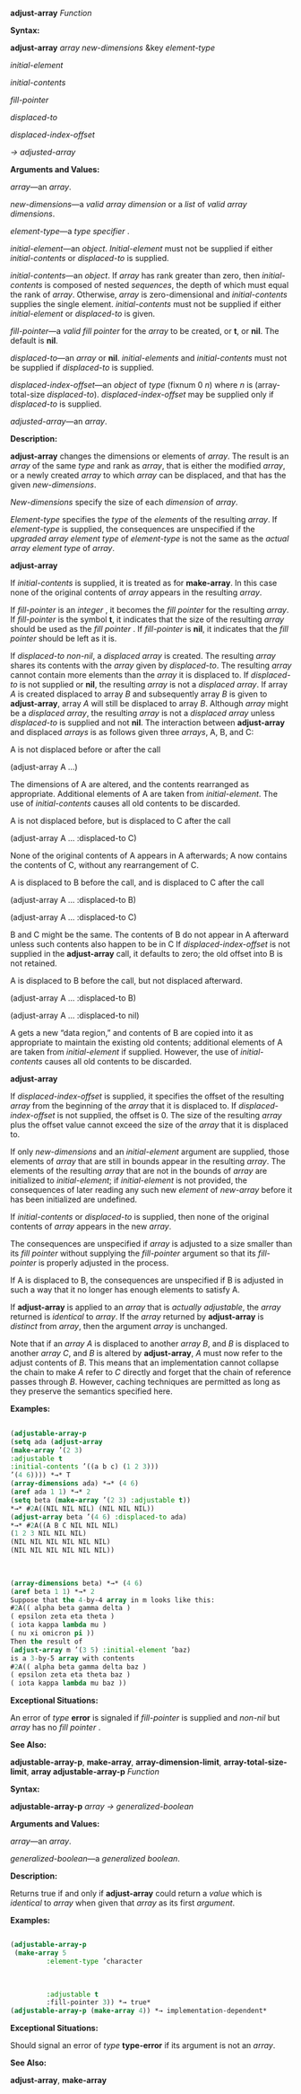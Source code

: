 **adjust-array** *Function* 



**Syntax:** 



**adjust-array** *array new-dimensions* &amp;key *element-type* 



*initial-element* 



*initial-contents* 



*fill-pointer* 



*displaced-to* 



*displaced-index-offset* 



*→ adjusted-array* 



**Arguments and Values:** 



*array*—an *array*. 



*new-dimensions*—a *valid array dimension* or a *list* of *valid array dimensions*. 



*element-type*—a *type specifier* . 



*initial-element*—an *object*. *Initial-element* must not be supplied if either *initial-contents* or *displaced-to* is supplied. 



*initial-contents*—an *object*. If *array* has rank greater than zero, then *initial-contents* is composed of nested *sequences*, the depth of which must equal the rank of *array*. Otherwise, *array* is zero-dimensional and *initial-contents* supplies the single element. *initial-contents* must not be supplied if either *initial-element* or *displaced-to* is given. 



*fill-pointer*—a *valid fill pointer* for the *array* to be created, or **t**, or **nil**. The default is **nil**. 



*displaced-to*—an *array* or **nil**. *initial-elements* and *initial-contents* must not be supplied if *displaced-to* is supplied. 



*displaced-index-offset*—an *object* of *type* (fixnum 0 *n*) where *n* is (array-total-size *displaced-to*). *displaced-index-offset* may be supplied only if *displaced-to* is supplied. 



*adjusted-array*—an *array*. 



**Description:** 



**adjust-array** changes the dimensions or elements of *array*. The result is an *array* of the same *type* and rank as *array*, that is either the modified *array*, or a newly created *array* to which *array* can be displaced, and that has the given *new-dimensions*. 



*New-dimensions* specify the size of each *dimension* of *array*. 



*Element-type* specifies the *type* of the *elements* of the resulting *array*. If *element-type* is supplied, the consequences are unspecified if the *upgraded array element type* of *element-type* is not the same as the *actual array element type* of *array*. 







 



 



**adjust-array** 



If *initial-contents* is supplied, it is treated as for **make-array**. In this case none of the original contents of *array* appears in the resulting *array*. 



If *fill-pointer* is an *integer* , it becomes the *fill pointer* for the resulting *array*. If *fill-pointer* is the symbol **t**, it indicates that the size of the resulting *array* should be used as the *fill pointer* . If *fill-pointer* is **nil**, it indicates that the *fill pointer* should be left as it is. 



If *displaced-to non-nil*, a *displaced array* is created. The resulting *array* shares its contents with the *array* given by *displaced-to*. The resulting *array* cannot contain more elements than the *array* it is displaced to. If *displaced-to* is not supplied or **nil**, the resulting *array* is not a *displaced array*. If array *A* is created displaced to array *B* and subsequently array *B* is given to **adjust-array**, array *A* will still be displaced to array *B*. Although *array* might be a *displaced array*, the resulting *array* is not a *displaced array* unless *displaced-to* is supplied and not **nil**. The interaction between **adjust-array** and displaced *arrays* is as follows given three *arrays*, A, B, and C: 



A is not displaced before or after the call 



(adjust-array A ...) 



The dimensions of A are altered, and the contents rearranged as appropriate. Additional elements of A are taken from *initial-element*. The use of *initial-contents* causes all old contents to be discarded. 



A is not displaced before, but is displaced to C after the call 



(adjust-array A ... :displaced-to C) 



None of the original contents of A appears in A afterwards; A now contains the contents of C, without any rearrangement of C. 



A is displaced to B before the call, and is displaced to C after the call 



(adjust-array A ... :displaced-to B) 



(adjust-array A ... :displaced-to C) 



B and C might be the same. The contents of B do not appear in A afterward unless such contents also happen to be in C If *displaced-index-offset* is not supplied in the **adjust-array** call, it defaults to zero; the old offset into B is not retained. 



A is displaced to B before the call, but not displaced afterward. 



(adjust-array A ... :displaced-to B) 



(adjust-array A ... :displaced-to nil) 



A gets a new “data region,” and contents of B are copied into it as appropriate to maintain the existing old contents; additional elements of A are taken from *initial-element* if supplied. However, the use of *initial-contents* causes all old contents to be discarded. 







 



 



**adjust-array** 



If *displaced-index-offset* is supplied, it specifies the offset of the resulting *array* from the beginning of the *array* that it is displaced to. If *displaced-index-offset* is not supplied, the offset is 0. The size of the resulting *array* plus the offset value cannot exceed the size of the *array* that it is displaced to. 



If only *new-dimensions* and an *initial-element* argument are supplied, those elements of *array* that are still in bounds appear in the resulting *array*. The elements of the resulting *array* that are not in the bounds of *array* are initialized to *initial-element*; if *initial-element* is not provided, the consequences of later reading any such new *element* of *new-array* before it has been initialized are undefined. 



If *initial-contents* or *displaced-to* is supplied, then none of the original contents of *array* appears in the new *array*. 



The consequences are unspecified if *array* is adjusted to a size smaller than its *fill pointer* without supplying the *fill-pointer* argument so that its *fill-pointer* is properly adjusted in the process. 



If A is displaced to B, the consequences are unspecified if B is adjusted in such a way that it no longer has enough elements to satisfy A. 



If **adjust-array** is applied to an *array* that is *actually adjustable*, the *array* returned is *identical* to *array*. If the *array* returned by **adjust-array** is *distinct* from *array*, then the argument *array* is unchanged. 



Note that if an *array A* is displaced to another *array B*, and *B* is displaced to another *array C*, and *B* is altered by **adjust-array**, *A* must now refer to the adjust contents of *B*. This means that an implementation cannot collapse the chain to make *A* refer to *C* directly and forget that the chain of reference passes through *B*. However, caching techniques are permitted as long as they preserve the semantics specified here. 



**Examples:**
```lisp
 
(adjustable-array-p 
(setq ada (adjust-array 
(make-array ’(2 3) 
:adjustable t 
:initial-contents ’((a b c) (1 2 3))) 
’(4 6)))) *→* T 
(array-dimensions ada) *→* (4 6) 
(aref ada 1 1) *→* 2 
(setq beta (make-array ’(2 3) :adjustable t)) 
*→* #2A((NIL NIL NIL) (NIL NIL NIL)) 
(adjust-array beta ’(4 6) :displaced-to ada) 
*→* #2A((A B C NIL NIL NIL) 
(1 2 3 NIL NIL NIL) 
(NIL NIL NIL NIL NIL NIL) 
(NIL NIL NIL NIL NIL NIL)) 

 
 
(array-dimensions beta) *→* (4 6) 
(aref beta 1 1) *→* 2 
Suppose that the 4-by-4 array in m looks like this: 
#2A(( alpha beta gamma delta ) 
( epsilon zeta eta theta ) 
( iota kappa lambda mu ) 
( nu xi omicron pi )) 
Then the result of 
(adjust-array m ’(3 5) :initial-element ’baz) 
is a 3-by-5 array with contents 
#2A(( alpha beta gamma delta baz ) 
( epsilon zeta eta theta baz ) 
( iota kappa lambda mu baz )) 

```
**Exceptional Situations:** 



An error of *type* **error** is signaled if *fill-pointer* is supplied and *non-nil* but *array* has no *fill pointer* . 



**See Also:** 



**adjustable-array-p**, **make-array**, **array-dimension-limit**, **array-total-size-limit**, **array adjustable-array-p** *Function* 



**Syntax:** 



**adjustable-array-p** *array → generalized-boolean* 



**Arguments and Values:** 



*array*—an *array*. 



*generalized-boolean*—a *generalized boolean*. 



**Description:** 



Returns true if and only if **adjust-array** could return a *value* which is *identical* to *array* when given that *array* as its first *argument*. 



**Examples:**
```lisp

(adjustable-array-p 
 (make-array 5 
	     :element-type ’character 

	     
	     
	     :adjustable t 
	     :fill-pointer 3)) *→ true* 
(adjustable-array-p (make-array 4)) *→ implementation-dependent* 

```
**Exceptional Situations:** 



Should signal an error of *type* **type-error** if its argument is not an *array*. 



**See Also:** 



**adjust-array**, **make-array** 



